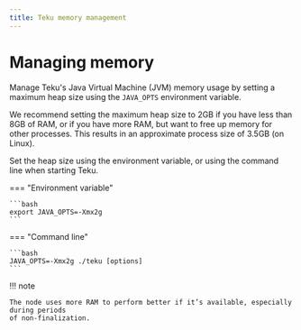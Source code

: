 ```yaml
---
title: Teku memory management
---
```


# Managing memory

Manage Teku's Java Virtual Machine (JVM) memory usage by setting a maximum heap size
using the `JAVA_OPTS` environment variable.

We recommend setting the maximum heap size to 2GB if you have less than 8GB of RAM, or if you have
more RAM, but want to free up memory for other processes. This results in an approximate process
size of 3.5GB (on Linux).

Set the heap size using the environment variable, or using the command line when starting Teku.

=== "Environment variable"

    ```bash
    export JAVA_OPTS=-Xmx2g
    ```

=== "Command line"

    ```bash
    JAVA_OPTS=-Xmx2g ./teku [options]
    ```

!!! note

    The node uses more RAM to perform better if it’s available, especially during periods
    of non-finalization.
